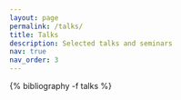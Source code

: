 ```yaml
---
layout: page
permalink: /talks/
title: Talks
description: Selected talks and seminars
nav: true
nav_order: 3
---
```


<!-- _pages/publications.md -->

<div class="publications">

{% bibliography -f talks %}

</div>
